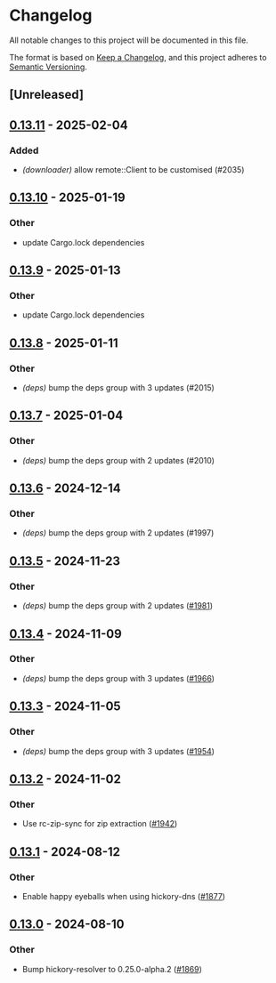 # Changelog
All notable changes to this project will be documented in this file.

The format is based on [Keep a Changelog](https://keepachangelog.com/en/1.0.0/),
and this project adheres to [Semantic Versioning](https://semver.org/spec/v2.0.0.html).

## [Unreleased]

## [0.13.11](https://github.com/cargo-bins/cargo-binstall/compare/binstalk-downloader-v0.13.10...binstalk-downloader-v0.13.11) - 2025-02-04

### Added

- *(downloader)* allow remote::Client to be customised (#2035)

## [0.13.10](https://github.com/cargo-bins/cargo-binstall/compare/binstalk-downloader-v0.13.9...binstalk-downloader-v0.13.10) - 2025-01-19

### Other

- update Cargo.lock dependencies

## [0.13.9](https://github.com/cargo-bins/cargo-binstall/compare/binstalk-downloader-v0.13.8...binstalk-downloader-v0.13.9) - 2025-01-13

### Other

- update Cargo.lock dependencies

## [0.13.8](https://github.com/cargo-bins/cargo-binstall/compare/binstalk-downloader-v0.13.7...binstalk-downloader-v0.13.8) - 2025-01-11

### Other

- *(deps)* bump the deps group with 3 updates (#2015)

## [0.13.7](https://github.com/cargo-bins/cargo-binstall/compare/binstalk-downloader-v0.13.6...binstalk-downloader-v0.13.7) - 2025-01-04

### Other

- *(deps)* bump the deps group with 2 updates (#2010)

## [0.13.6](https://github.com/cargo-bins/cargo-binstall/compare/binstalk-downloader-v0.13.5...binstalk-downloader-v0.13.6) - 2024-12-14

### Other

- *(deps)* bump the deps group with 2 updates (#1997)

## [0.13.5](https://github.com/cargo-bins/cargo-binstall/compare/binstalk-downloader-v0.13.4...binstalk-downloader-v0.13.5) - 2024-11-23

### Other

- *(deps)* bump the deps group with 2 updates ([#1981](https://github.com/cargo-bins/cargo-binstall/pull/1981))

## [0.13.4](https://github.com/cargo-bins/cargo-binstall/compare/binstalk-downloader-v0.13.3...binstalk-downloader-v0.13.4) - 2024-11-09

### Other

- *(deps)* bump the deps group with 3 updates ([#1966](https://github.com/cargo-bins/cargo-binstall/pull/1966))

## [0.13.3](https://github.com/cargo-bins/cargo-binstall/compare/binstalk-downloader-v0.13.2...binstalk-downloader-v0.13.3) - 2024-11-05

### Other

- *(deps)* bump the deps group with 3 updates ([#1954](https://github.com/cargo-bins/cargo-binstall/pull/1954))

## [0.13.2](https://github.com/cargo-bins/cargo-binstall/compare/binstalk-downloader-v0.13.1...binstalk-downloader-v0.13.2) - 2024-11-02

### Other

- Use rc-zip-sync for zip extraction ([#1942](https://github.com/cargo-bins/cargo-binstall/pull/1942))

## [0.13.1](https://github.com/cargo-bins/cargo-binstall/compare/binstalk-downloader-v0.13.0...binstalk-downloader-v0.13.1) - 2024-08-12

### Other
- Enable happy eyeballs when using hickory-dns ([#1877](https://github.com/cargo-bins/cargo-binstall/pull/1877))

## [0.13.0](https://github.com/cargo-bins/cargo-binstall/compare/binstalk-downloader-v0.12.0...binstalk-downloader-v0.13.0) - 2024-08-10

### Other
- Bump hickory-resolver to 0.25.0-alpha.2 ([#1869](https://github.com/cargo-bins/cargo-binstall/pull/1869))
